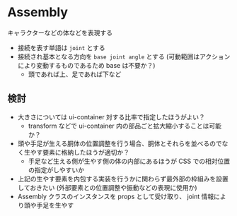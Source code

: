 # Assembly

キャラクターなどの体などを表現する

- 接続を表す単語は `joint` とする
- 接続され基本となる方向を `base joint angle` とする (可動範囲はアクションにより変動するものであるため base は不要か？)
  - 頭であれば上、足であれば下など

## 検討

- 大きさについては ui-container 対する比率で指定したほうがよい？
  - transform などで ui-container 内の部品ごと拡大縮小することは可能か？
- 頭や手足が生える胴体の位置調整を行う場合、胴体とそれらを並べるのでなく生やす要素に格納したほうが適切か？
  - 手足など生える側が生やす側の体の内部にあるほうが CSS での相対位置の指定がしやすいか
- 上記の生やす要素を内包する実装を行うかに関わらず最外部の枠組みを設置しておきたい (外部要素との位置調整や振動などの表現に使用か)
- Assembly クラスのインスタンスを props として受け取り、 joint 情報により頭や手足を生やす

